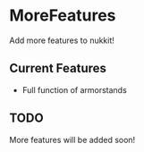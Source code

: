 # MoreFeatures
Add more features to nukkit!

## Current Features
- Full function of armorstands

## TODO
More features will be added soon!
